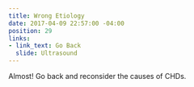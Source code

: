 ```yaml
---
title: Wrong Etiology
date: 2017-04-09 22:57:00 -04:00
position: 29
links:
- link_text: Go Back
  slide: Ultrasound
---
```


Almost! Go back and reconsider the causes of CHDs.